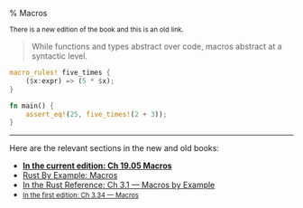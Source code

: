 % Macros

<small>There is a new edition of the book and this is an old link.</small>

> While functions and types abstract over code, macros abstract at a syntactic level.

```rust
macro_rules! five_times {
    ($x:expr) => (5 * $x);
}

fn main() {
    assert_eq!(25, five_times!(2 + 3));
}
```

---

Here are the relevant sections in the new and old books:

* **[In the current edition: Ch 19.05 Macros][2]**
* [Rust By Example: Macros][3]
* [In the Rust Reference: Ch 3.1 — Macros by Example][4]
* <small>[In the first edition: Ch 3.34 — Macros][1]</small>


[1]: https://doc.rust-lang.org/1.30.0/book/first-edition/macros.html
[2]: ch19-05-macros.html
[3]: https://rustbyexample.com/macros.html
[4]: ../reference/macros-by-example.html

